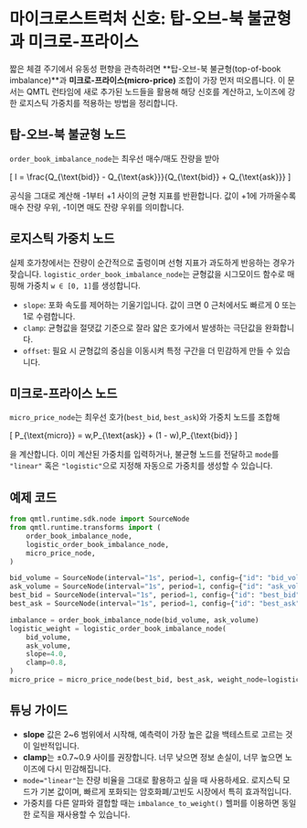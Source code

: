 # 마이크로스트럭처 신호: 탑-오브-북 불균형과 미크로-프라이스

짧은 체결 주기에서 유동성 편향을 관측하려면 **탑-오브-북 불균형(top-of-book
imbalance)**과 **미크로-프라이스(micro-price)** 조합이 가장 먼저 떠오릅니다. 이
문서는 QMTL 런타임에 새로 추가된 노드들을 활용해 해당 신호를 계산하고, 노이즈에
강한 로지스틱 가중치를 적용하는 방법을 정리합니다.

## 탑-오브-북 불균형 노드

`order_book_imbalance_node`는 최우선 매수/매도 잔량을 받아

\[
I = \frac{Q_{\text{bid}} - Q_{\text{ask}}}{Q_{\text{bid}} + Q_{\text{ask}}}
\]

공식을 그대로 계산해 -1부터 +1 사이의 균형 지표를 반환합니다. 값이 +1에 가까울수록
매수 잔량 우위, -1이면 매도 잔량 우위를 의미합니다.

## 로지스틱 가중치 노드

실제 호가창에서는 잔량이 순간적으로 출렁이며 선형 지표가 과도하게 반응하는 경우가
잦습니다. `logistic_order_book_imbalance_node`는 균형값을 시그모이드 함수로 매핑해
가중치 `w ∈ [0, 1]`를 생성합니다.

- `slope`: 포화 속도를 제어하는 기울기입니다. 값이 크면 0 근처에서도 빠르게 0 또는 1로
  수렴합니다.
- `clamp`: 균형값을 절댓값 기준으로 잘라 얇은 호가에서 발생하는 극단값을 완화합니다.
- `offset`: 필요 시 균형값의 중심을 이동시켜 특정 구간을 더 민감하게 만들 수 있습니다.

## 미크로-프라이스 노드

`micro_price_node`는 최우선 호가(`best_bid`, `best_ask`)와 가중치 노드를 조합해

\[
P_{\text{micro}} = w\,P_{\text{ask}} + (1 - w)\,P_{\text{bid}}
\]

을 계산합니다. 이미 계산된 가중치를 입력하거나, 불균형 노드를 전달하고 `mode`를
`"linear"` 혹은 `"logistic"`으로 지정해 자동으로 가중치를 생성할 수 있습니다.

## 예제 코드

```python
from qmtl.runtime.sdk.node import SourceNode
from qmtl.runtime.transforms import (
    order_book_imbalance_node,
    logistic_order_book_imbalance_node,
    micro_price_node,
)

bid_volume = SourceNode(interval="1s", period=1, config={"id": "bid_volume"})
ask_volume = SourceNode(interval="1s", period=1, config={"id": "ask_volume"})
best_bid = SourceNode(interval="1s", period=1, config={"id": "best_bid"})
best_ask = SourceNode(interval="1s", period=1, config={"id": "best_ask"})

imbalance = order_book_imbalance_node(bid_volume, ask_volume)
logistic_weight = logistic_order_book_imbalance_node(
    bid_volume,
    ask_volume,
    slope=4.0,
    clamp=0.8,
)
micro_price = micro_price_node(best_bid, best_ask, weight_node=logistic_weight)
```

## 튜닝 가이드

- **slope** 값은 2~6 범위에서 시작해, 예측력이 가장 높은 값을 백테스트로 고르는 것이
  일반적입니다.
- **clamp**는 ±0.7~0.9 사이를 권장합니다. 너무 낮으면 정보 손실이, 너무 높으면 노이즈에
  다시 민감해집니다.
- `mode="linear"`는 잔량 비율을 그대로 활용하고 싶을 때 사용하세요. 로지스틱 모드가 기본
  값이며, 빠르게 포화되는 암호화폐/고빈도 시장에서 특히 효과적입니다.
- 가중치를 다른 알파와 결합할 때는 `imbalance_to_weight()` 헬퍼를 이용하면 동일한 로직을
  재사용할 수 있습니다.
